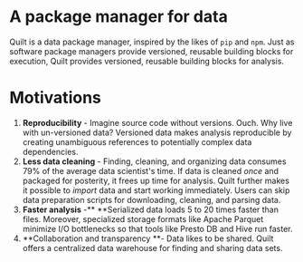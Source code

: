 # A package manager for data

Quilt is a data package manager, inspired by the likes of `pip` and `npm`. Just as software package managers provide versioned, reusable building blocks for execution, Quilt provides versioned, reusable building blocks for analysis.

# Motivations

1. **Reproducibility** - Imagine source code without versions. Ouch. Why live with un-versioned data? Versioned data makes analysis reproducible by creating unambiguous references to potentially complex data dependencies.
2. **Less data cleaning** - Finding, cleaning, and organizing data consumes 79% of the average data scientist's time. If data is cleaned _once_ and packaged for posterity, it frees up time for analysis. Quilt further makes it possible to _import_ data and start working immediately. Users can skip data preparation scripts for downloading, cleaning, and parsing data.
3. **Faster analysis** -** **Serialized data loads 5 to 20 times faster than files. Moreover, specialized storage formats like Apache Parquet minimize I/O bottlenecks so that tools like Presto DB and Hive run faster.
4. **Collaboration and transparency **- Data likes to be shared. Quilt offers a centralized data warehouse for finding and sharing data sets.



